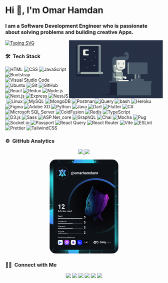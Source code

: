 <h1 align="left">Hi 👋, I'm Omar Hamdan</h1>
<h3 align="left">I am a Software Development Engineer who is passionate about solving problems and building creative  Apps.</h3>

[![Typing SVG](https://readme-typing-svg.herokuapp.com?lines=Full+Stack+Developer+;Software+Developer;Always+learning+new+things)](https://git.io/typing-svg)
<img alt="Night Coding" src="https://raw.githubusercontent.com/AVS1508/AVS1508/master/assets/Night-Coding.gif" align="right"/>

### 🛠 &nbsp;Tech Stack

![HTML](https://img.shields.io/badge/-HTML-05122A?style=flat&logo=HTML5)&nbsp;![CSS](https://img.shields.io/badge/-CSS-05122A?style=flat&logo=CSS3&logoColor=1572B6)&nbsp;![JavaScript](https://img.shields.io/badge/-JavaScript-05122A?style=flat&logo=javascript)&nbsp;
![Bootstrap](https://img.shields.io/badge/-Bootstrap-05122A?style=flat&logo=bootstrap&logoColor=563D7C)![Visual Studio Code](https://img.shields.io/badge/-Visual%20Studio%20Code-05122A?style=flat&logo=visual-studio-code&logoColor=007ACC)&nbsp;![Ubuntu](https://img.shields.io/badge/-Ubuntu-05122A?style=flat&logo=Ubuntu&logoColor=E95420 )&nbsp;![Git](https://img.shields.io/badge/-Git-05122A?style=flat&logo=git)&nbsp;![GitHub](https://img.shields.io/badge/-GitHub-05122A?style=flat&logo=github)&nbsp;![React](https://img.shields.io/badge/-React-05122A?style=flat&logo=react)&nbsp;![Redux](https://img.shields.io/badge/-Redux-05122A?style=flat&logo=Redux&logoColor=764abc)&nbsp;![Node.js](https://img.shields.io/badge/-Node.js-05122A?style=flat&logo=node.js)&nbsp;![Next.js](https://img.shields.io/badge/-Next.js-05122A?style=flat&logo=Next.js&logoColor=#000000)&nbsp;![Express](https://img.shields.io/badge/-Express-05122A?style=flat&logo=Express&logoColor=000000)&nbsp;![NestJS](https://img.shields.io/badge/-NestJS-05122A?style=flat&logo=NestJS&logoColor=E0234E)&nbsp;![Linux](https://img.shields.io/badge/-Linux-05122A?style=flat&logo=linux&logoColor=#FCC624)&nbsp;![MySQL](https://img.shields.io/badge/-MySQL-05122A?style=flat&logo=mysql&logoColor=#4479A1)&nbsp;![MongoDB](https://img.shields.io/badge/-MongoDB-05122A?style=flat&logo=mongodb&logoColor=47A248)&nbsp;![Postman](https://img.shields.io/badge/-Postman-05122A?style=flat&logo=Postman&logoColor=#FF6C37)![jQuery](https://img.shields.io/badge/-jQuery-05122A?style=flat&logo=jQuery&logoColor=0769AD)&nbsp;![bash](https://img.shields.io/badge/-bash-05122A?style=flat&logo=GNU%20Bash&logoColor=4EAA25)&nbsp;![Heroku](https://img.shields.io/badge/-Heroku-05122A?style=flat&logo=Heroku&logoColor=430098)&nbsp;![Figma](https://img.shields.io/badge/-Figma-05122A?style=flat&logo=figma&logoColor=#F24E1E)&nbsp;![Adobe XD](https://img.shields.io/badge/-Adobe%20XD-05122A?style=flat&logo=AdobeXD&logoColor=481437)&nbsp;![Python](https://img.shields.io/badge/-Python-05122A?style=flat&logo=python)&nbsp;![Java](https://img.shields.io/badge/-Java-05122A?style=flat&logo=Java&logoColor=FFA518)&nbsp;![Dart](https://img.shields.io/badge/-Dart-05122A?style=flat&logo=Dart&logoColor=0175C2)&nbsp;![Flutter](https://img.shields.io/badge/-Flutter-05122A?style=flat&logo=Flutter&logoColor=02569B)&nbsp;![C#](https://img.shields.io/badge/-C_Sharp-05122A?style=flat&logo=CSharp&logoColor=239120)&nbsp;![Microsoft SQL Server](https://img.shields.io/badge/-Microsoft_SQL_Server-05122A?style=flat&logo=MicrosoftSQLServer&logoColor=CC2927)&nbsp;![ColdFusion](https://img.shields.io/badge/-coldfusion-05122A?style=flat&logo=coldfusion&logoColor=9999FF)&nbsp;![Redis](https://img.shields.io/badge/-Redis-05122A?style=flat&logo=Redis&logoColor=DC382D)&nbsp;![TypeScript](https://img.shields.io/badge/-TypeScript-05122A?style=flat&logo=TypeScript&logoColor=3178C6)&nbsp;<br />
![D3.js](https://img.shields.io/badge/-D3.js-05122A?style=flat&logo=D3.js&logoColor=F9A03C)&nbsp;![Sass](https://img.shields.io/badge/-Sass-05122A?style=flat&logo=sass&logoColor=CC6699)&nbsp;![ASP.Net_core](https://img.shields.io/badge/-ASP.Net_core-05122A?style=flat&logo=.NET&logoColor=512BD4)&nbsp;![GraphQL](https://img.shields.io/badge/-GraphQL-05122A?style=flat&logo=GraphQL&logoColor=E10098)&nbsp;![Chai](https://img.shields.io/badge/-Chai-05122A?style=flat&logo=Chai&logoColor=A30701)&nbsp;![Mocha](https://img.shields.io/badge/-Mocha-05122A?style=flat&logo=Mocha&logoColor=8D6748)&nbsp;![Pug](https://img.shields.io/badge/-Pug-05122A?style=flat&logo=Pug&logoColor=A86454)&nbsp;![Socket.io](https://img.shields.io/badge/-Socket.io-05122A?style=flat&logo=Socket.io&logoColor=010101)&nbsp;![Passport](https://img.shields.io/badge/-passport-05122A?style=flat&logo=passport&logoColor=34E27A)&nbsp;![React Query](https://img.shields.io/badge/-ReactQuery-05122A?style=flat&logo=reactquery&logoColor=FF4154)&nbsp;![React Router](https://img.shields.io/badge/-ReactRouter-05122A?style=flat&logo=reactRouter&logoColor=CA4245)&nbsp;![Vite](https://img.shields.io/badge/-Vite-05122A?style=flat&logo=Vite&logoColor=646CFF)&nbsp;![ESLint](https://img.shields.io/badge/-ESLint-05122A?style=flat&logo=ESLint&logoColor=4B32C3)&nbsp;![Prettier](https://img.shields.io/badge/-Prettier-05122A?style=flat&logo=Prettier&logoColor=F7B93E)&nbsp;![TailwindCSS](https://img.shields.io/badge/-TailwindCSS-05122A?style=flat&logo=TailwindCSS&logoColor=06B6D4)&nbsp;

### ⚙️ &nbsp;GitHub Analytics

<p align="center">
<a href="https://github.com/OmarHamdann">
  <img height="180em" src="https://github-readme-stats-eight-theta.vercel.app/api?username=OmarHamdann&show_icons=true&theme=algolia&include_all_commits=true&count_private=true"/>
  <img height="180em" src="https://github-readme-stats-eight-theta.vercel.app/api/top-langs/?username=omarhamdann&layout=compact&langs_count=8&theme=algolia"/>
</a>
</p>
<div align="center">
<a href="https://app.daily.dev/DailyDevTips%22%3E"> <img src="https://github.com/OmarHamdann/OmarHamdann/blob/main/devcard.svg" height="300" alt="Omar Hamdan Dev Card"/>
</a>
</div>


### 🤝🏻 &nbsp;Connect with Me

<p align="center">
<a href="https://omarhamdanportfolio.netlify.app/"><img src="https://img.shields.io/badge/-Omar%20Hamdan-3423A6?style=flat&logo=Google-Chrome&logoColor=white"/></a>
<a href="https://linkedin.com/in/omarhaamdan"><img src="https://img.shields.io/badge/-Omar%20Hamdan-0077B5?style=flat&logo=Linkedin&logoColor=white"/></a>
<a href="mailto:omar.haamdan@gmail.com"><img src="https://img.shields.io/badge/Omar%20Hamdan-D14836?style=flat&logo=Gmail&logoColor=white"/></a>
<a href="https://codepen.io/omar-labib"><img src="https://img.shields.io/badge/-omar labib-rgb(25 25 25)?style=flat&logo=Codepen&logoColor=white"/></a>
<a href="https://www.codewars.com/users/OmarHaamdan"><img src="https://img.shields.io/badge/-OmarHaamdan-B1361E?style=flat&logo=codewars&logoColor=white"/></a>
<a href="https://www.hackerrank.com/omarlabibhamdan"><img src="https://img.shields.io/badge/-OmAr.LaBiB-1ba94c?style=flat&logo=Hackerrank&logoColor=rgb(14 20 30)"/></a>
</p>

